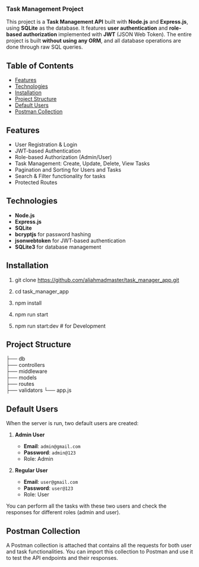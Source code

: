 ###  Task Management Project

This project is a **Task Management API** built with **Node.js** and **Express.js**, using **SQLite** as the database. It features **user authentication** and **role-based authorization** implemented with **JWT** (JSON Web Token). The entire project is built **without using any ORM**, and all database operations are done through raw SQL queries.

## Table of Contents

- [Features](#features)
- [Technologies](#technologies)
- [Installation](#installation)
- [Project Structure](#project-structure)
- [Default Users](#default-users)
- [Postman Collection](#postman-collection)

## Features

- User Registration & Login
- JWT-based Authentication
- Role-based Authorization (Admin/User)
- Task Management: Create, Update, Delete, View Tasks
- Pagination and Sorting for Users and Tasks
- Search & Filter functionality for tasks
- Protected Routes

## Technologies

- **Node.js**
- **Express.js**
- **SQLite**
- **bcryptjs** for password hashing
- **jsonwebtoken** for JWT-based authentication
- **SQLite3** for database management

## Installation

1. git clone https://github.com/aliahmadmaster/task_manager_app.git

1. cd task_manager_app

2. npm install

3. npm run start

4. npm run start:dev    # for Development 

## Project Structure

├── db                 
├── controllers        
├── middleware        
├── models             
├── routes             
├── validators 
└── app.js      


## Default Users

When the server is run, two default users are created:

1. **Admin User**
   - **Email**: `admin@gmail.com`
   - **Password**: `admin@123`
   - Role: Admin

2. **Regular User**
   - **Email**: `user@gmail.com`
   - **Password**: `user@123`
   - Role: User

You can perform all the tasks with these two users and check the responses for different roles (admin and user).

## Postman Collection

A Postman collection is attached that contains all the requests for both user and task functionalities. You can import this collection to Postman and use it to test the API endpoints and their responses.